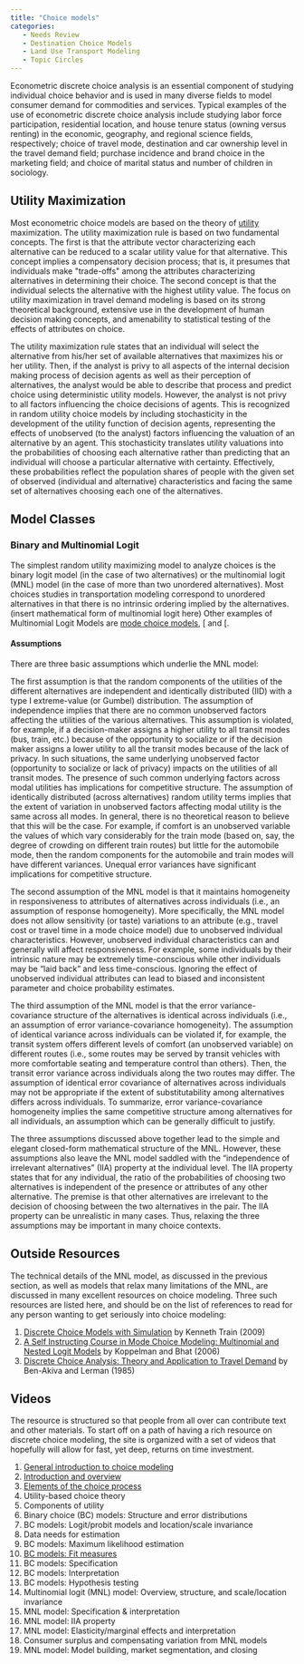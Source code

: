 ```yaml
---
title: "Choice models"
categories:
   - Needs Review
   - Destination Choice Models
   - Land Use Transport Modeling
   - Topic Circles
---
```


Econometric discrete choice analysis is an essential component of studying individual choice behavior and is used in many diverse fields to model consumer demand for commodities and services. Typical examples of the use of econometric discrete choice analysis include studying labor force participation, residential location, and house tenure status (owning versus renting) in the economic, geography, and regional science fields, respectively; choice of travel mode, destination and car ownership level in the travel demand field; purchase incidence and brand choice in the marketing field; and choice of marital status and number of children in sociology.

Utility Maximization
--------------------

Most econometric choice models are based on the theory of [utility](utility) maximization. The utility maximization rule is based on two fundamental concepts. The first is that the attribute vector characterizing each alternative can be reduced to a scalar utility value for that alternative. This concept implies a compensatory decision process; that is, it presumes that individuals make "trade-offs" among the attributes characterizing alternatives in determining their choice. The second concept is that the individual selects the alternative with the highest utility value. The focus on utility maximization in travel demand modeling is based on its strong theoretical background, extensive use in the development of human decision making concepts, and amenability to statistical testing of the effects of attributes on choice.

The utility maximization rule states that an individual will select the alternative from his/her set of available alternatives that maximizes his or her utility. Then, if the analyst is privy to all aspects of the internal decision making process of decision agents as well as their perception of alternatives, the analyst would be able to describe that process and predict choice using deterministic utility models. However, the analyst is not privy to all factors influencing the choice decisions of agents. This is recognized in random utility choice models by including stochasticity in the development of the utility function of decision agents, representing the effects of unobserved (to the analyst) factors influencing the valuation of an alternative by an agent. This stochasticity translates utility valuations into the probabilities of choosing each alternative rather than predicting that an individual will choose a particular alternative with certainty. Effectively, these probabilities reflect the population shares of people with the given set of observed (individual and alternative) characteristics and facing the same set of alternatives choosing each one of the alternatives.

Model Classes
-------------

### Binary and Multinomial Logit

The simplest random utility maximizing model to analyze choices is the binary logit model (in the case of two alternatives) or the multinomial logit (MNL) model (in the case of more than two unordered alternatives). Most choices studies in transportation modeling correspond to unordered alternatives in that there is no intrinsic ordering implied by the alternatives.
(insert mathematical form of multinomial logit here) Other examples of Multinomial Logit Models are [mode choice models](Mode_Choice), \[ and \[.

#### Assumptions

There are three basic assumptions which underlie the MNL model:

The first assumption is that the random components of the utilities of the different alternatives are independent and identically distributed (IID) with a type I extreme-value (or Gumbel) distribution. The assumption of independence implies that there are no common unobserved factors affecting the utilities of the various alternatives. This assumption is violated, for example, if a decision-maker assigns a higher utility to all transit modes (bus, train, etc.) because of the opportunity to socialize or if the decision maker assigns a lower utility to all the transit modes because of the lack of privacy. In such situations, the same underlying unobserved factor (opportunity to socialize or lack of privacy) impacts on the utilities of all transit modes. The presence of such common underlying factors across modal utilities has implications for competitive structure. The assumption of identically distributed (across alternatives) random utility terms implies that the extent of variation in unobserved factors affecting modal utility is the same across all modes. In general, there is no theoretical reason to believe that this will be the case. For example, if comfort is an unobserved variable the values of which vary considerably for the train mode (based on, say, the degree of crowding on different train routes) but little for the automobile mode, then the random components for the automobile and train modes will have different variances. Unequal error variances have significant implications for competitive structure.

The second assumption of the MNL model is that it maintains homogeneity in responsiveness to attributes of alternatives across individuals (i.e., an assumption of response homogeneity). More specifically, the MNL model does not allow sensitivity (or taste) variations to an attribute (e.g., travel cost or travel time in a mode choice model) due to unobserved individual characteristics. However, unobserved individual characteristics can and generally will affect responsiveness. For example, some individuals by their intrinsic nature may be extremely time-conscious while other individuals may be “laid back” and less time-conscious. Ignoring the effect of unobserved individual attributes can lead to biased and inconsistent parameter and choice probability estimates.

The third assumption of the MNL model is that the error variance-covariance structure of the alternatives is identical across individuals (i.e., an assumption of error variance-covariance homogeneity). The assumption of identical variance across individuals can be violated if, for example, the transit system offers different levels of comfort (an unobserved variable) on different routes (i.e., some routes may be served by transit vehicles with more comfortable seating and temperature control than others). Then, the transit error variance across individuals along the two routes may differ. The assumption of identical error covariance of alternatives across individuals may not be appropriate if the extent of substitutability among alternatives differs across individuals. To summarize, error variance-covariance homogeneity implies the same competitive structure among alternatives for all individuals, an assumption which can be generally difficult to justify.

The three assumptions discussed above together lead to the simple and elegant closed-form mathematical structure of the MNL. However, these assumptions also leave the MNL model saddled with the “independence of irrelevant alternatives” (IIA) property at the individual level. The IIA property states that for any individual, the ratio of the probabilities of choosing two alternatives is independent of the presence or attributes of any other alternative. The premise is that other alternatives are irrelevant to the decision of choosing between the two alternatives in the pair. The IIA property can be unrealistic in many cases. Thus, relaxing the three assumptions may be important in many choice contexts.

Outside Resources
-----------------

The technical details of the MNL model, as discussed in the previous section, as well as models that relax many limitations of the MNL, are discussed in many excellent resources on choice modeling. Three such resources are listed here, and should be on the list of references to read for any person wanting to get seriously into choice modeling:

1.  [Discrete Choice Models with Simulation](http://elsa.berkeley.edu/books/choice2.html) by Kenneth Train (2009)
2.  [A Self Instructing Course in Mode Choice Modeling: Multinomial and Nested Logit Models](http://www.ce.utexas.edu/prof/bhat/courses/lm_draft_060131final-060630.pdf) by Koppelman and Bhat (2006)
3.  [Discrete Choice Analysis: Theory and Application to Travel Demand](http://www.amazon.com/Discrete-Choice-Analysis-Application-Transportation/dp/0262022176) by Ben-Akiva and Lerman (1985)

Videos
------

The resource is structured so that people from all over can contribute text and other materials. To start off on a path of having a rich resource on discrete choice modeling, the site is organized with a set of videos that hopefully will allow for fast, yet deep, returns on time investment.

1.  [General introduction to choice modeling](http://www.caee.utexas.edu/prof/bhat/Videos/Bhat/OnChoiceModeling.pptx)
2.  [Introduction and overview](http://www.caee.utexas.edu/prof/bhat/Videos/Srinivasan/Intro.zip)
3.  [Elements of the choice process](http://www.caee.utexas.edu/prof/bhat/Videos/Castro/Elementsofthechoiceprocess.wmv)
4.  Utility-based choice theory
5.  Components of utility
6.  Binary choice (BC) models: Structure and error distributions
7.  BC models: Logit/probit models and location/scale invariance
8.  Data needs for estimation
9.  BC models: Maximum likelihood estimation
10. [BC models: Fit measures](http://www.educreations.com/lesson/view/on-choice-modeling-goodness-of-fit/10118541/?ref=link)
11. BC models: Specification
12. BC models: Interpretation
13. BC models: Hypothesis testing
14. Multinomial logit (MNL) model: Overview, structure, and scale/location invariance
15. MNL model: Specification & interpretation
16. MNL model: IIA property
17. MNL model: Elasticity/marginal effects and interpretation
18. Consumer surplus and compensating variation from MNL models
19. MNL model: Model building, market segmentation, and closing


